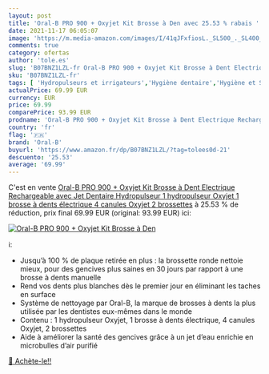 ```yaml
---
layout: post
title: 'Oral-B PRO 900 + Oxyjet Kit Brosse à Den avec 25.53 % rabais '
date: 2021-11-17 06:05:07
image: 'https://m.media-amazon.com/images/I/41qJFxfiosL._SL500_._SL400_.jpg'
comments: true
category: ofertas
author: 'tole.es'
slug: 'B07BNZ1LZL-fr Oral-B PRO 900 + Oxyjet Kit Brosse à Dent Electrique...'
sku: 'B07BNZ1LZL-fr'
tags: [ 'Hydropulseurs et irrigateurs','Hygiène dentaire','Hygiène et Santé','Hygiène interdentaire','oral-b', ]
actualPrice: 69.99 EUR
currency: EUR
price: 69.99
comparePrice: 93.99 EUR
prodname: 'Oral-B PRO 900 + Oxyjet Kit Brosse à Dent Electrique Rechargeable avec Jet Dentaire Hydropulseur 1 hydropulseur Oxyjet  1 brosse à dents électrique  4 canules Oxyjet  2 brossettes'
country: 'fr'
flag: '🇫🇷'
brand: 'Oral-B'
buyurl: 'https://www.amazon.fr/dp/B07BNZ1LZL/?tag=tolees0d-21'
descuento: '25.53'
average: '69.99'
---
```


C'est en vente [Oral-B PRO 900 + Oxyjet Kit Brosse à Dent Electrique Rechargeable avec Jet Dentaire Hydropulseur 1 hydropulseur Oxyjet  1 brosse à dents électrique  4 canules Oxyjet  2 brossettes](https://www.amazon.fr/dp/B07BNZ1LZL/?tag=tolees0d-21)  à  25.53 % de réduction, prix final  69.99 EUR (original: 93.99 EUR) ici:

[![Oral-B PRO 900 + Oxyjet Kit Brosse à Den](https://m.media-amazon.com/images/I/41qJFxfiosL._SL500_._SL400_.jpg)](https://www.amazon.fr/dp/B07BNZ1LZL/?tag=tolees0d-21)

ℹ️:

- Jusqu’à 100 % de plaque retirée en plus : la brossette ronde nettoie mieux, pour des gencives plus saines en 30 jours par rapport à une brosse à dents manuelle
- Rend vos dents plus blanches dès le premier jour en éliminant les taches en surface
- Système de nettoyage par Oral-B, la marque de brosses à dents la plus utilisée par les dentistes eux-mêmes dans le monde
- Contenu : 1 hydropulseur Oxyjet, 1 brosse à dents électrique, 4 canules Oxyjet, 2 brossettes
- Aide à améliorer la santé des gencives grâce à un jet d’eau enrichie en microbulles d’air purifié

[🛒 Achète-le!!](https://www.amazon.fr/dp/B07BNZ1LZL/?tag=tolees0d-21)

